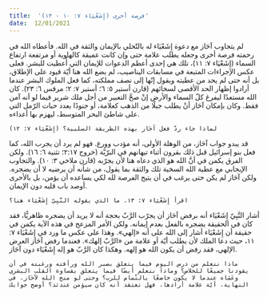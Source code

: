 ```yaml
---
title:  'فرصة أخرى (إِشَعْيَاء ۷: ۱۰ - ۱۳)'
date:  12/01/2021
---
```


لم يتجاوب آحَاز مع دعوة إِشَعْيَاء له بالتّحلي بالإيمان والثقة في الله. فأعطاه الله في رحمته فرصة أخرى وجعله يطلب علامة حتى وإن كانت عميقة كالهاوية أو مرتفعة ارتفاع السماء (إِشَعْيَاء ۷: ۱۱)، تلك هي إحدى أعظم الدعوات للإيمان التي أُعطيت للبشر. فعلى عكس الإجراءات المتبعة في مسابقات اليناصيب، لم يضع الله هنا أيّة قيود على الإطلاق، بل أنه حتى لم يحد من عطيته ويقول إنّها إلى نصف مملكته، كما فعل الملوك البشر عندما أرادوا إظهار الحد الأقصى لسخائهم (قارن أستير ٥: ٦؛ أستير ٧: ٢؛ مرقس ٦: ٢٣). كان الله مستعدًا ليفرغ كلّ السماء والأرض إنْ صحَّ التعبير من أجل ملك شرير فيما لو أنه آمن فقط. وكان بإمكان آحَاز أنْ يطلب جبلًا من الذهب كعلامة، أو جنودًا بعدد حبات الرّمل التي على شاطئ البحر المتوسط، ليهزم بها أعداءه.

`لماذا جاء ردّ فعل آحَاز بهذه الطريقة السلبية؟ (إِشَعْيَاء ٧: ۱۲)`

قد يبدو جواب آحَاز، من الوهلة الأولى، أنه مؤدب وورع. فهو لم يرد أن يجرب الله، كما فعل بنو إسرائيل قبل ذلك بقرون أثناء تيهانهم في البرّيَّة (خروج ۲:۱۷؛ تثنية ٦: ١٦). ولكن الفرق يكمن في أنَّ الله هو الذي دعاه هنا لأن يجرّبه (قارن ملاخي ٣: ۱۰). والتجاوب الإيجابي مع عطية الله السخية تلك والثقة بما يقول، من شأنه أن يرضيه لا أن يضجره. ولكن آحَاز لم يكن حتى يرغب في أن يتيح الفرصة لله لكي يساعده أن يؤمن، بل بالأحرى أوصد باب قلبه دون الإيمان.

`اقرأ إِشَعْيَاء ۷: ۱۳. ما الذي يقوله النَّبِيّ إِشَعْيَاء هنا؟`

أشار النَّبِيّ إِشَعْيَاء أنه برفض آحَاز أن يجرّب الرَّبّ بحجة أنه لا يريد أن يضجره ظاهريًّا، فقد كان في الحقيقة يضجره بالفعل بعدم إيمانه. ولكن الأمر المزعج في هذه الآية يكمن في حقيقة أن إِشَعْيَاء أشار إلى الله على أنه «إلهي». وهذا على عكس ما ورد في إِشَعْيَاء ٧: ١١، حيث دعا الملك لأن يطلب أيّة أو علامة من «الرَّبّ إلهك». فعندما رفض آحَاز العرض الإلهي، فقد رفض أن يكون الله هو إلهه. وهكذا كان الرَّبّ هو إله إِشَعْيَاء دون آحَاز.

`ماذا نتعلم من درس اليوم فيما يتعلق بصبر الله ورأفته ورغبته في أن يقودنا جميعًا للخلاص؟ وماذا نتعلم أيضًا فيما يتعلق بقساوة القلب البشري وعَمَاه عندما لا يكون خاضعًا بالتّمام للرب؟ وحتى لو منح الله لآحَاز، في النهاية، أيّة علامة أرادها، فهل تعتقد أنه كان سيؤمن عندئذ؟ أوضح جوابك`